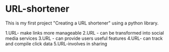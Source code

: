 # URL-shortener
This is my first project "Creating a URL shortener" using a python library. 

1.URL- make links more manageable
2.URL - can be transformed into social media services
3.URL - can provide users useful features
4.URL- can track and compile click data
5.URL-involves in sharing
